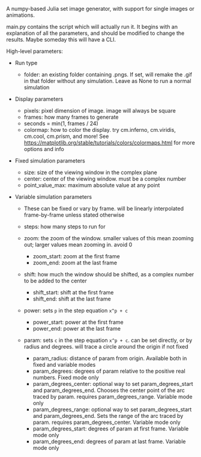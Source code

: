 A numpy-based Julia set image generator, with support for single images or animations.

main.py contains the script which will actually run it. It begins with an explanation of all the parameters,
and should be modified to change the results. Maybe someday this will have a CLI.

High-level parameters:

* Run type
  * folder: an existing folder containing .pngs. If set, will remake the .gif in that folder without any simulation.
    Leave as None to run a normal simulation

* Display parameters
  * pixels: pixel dimension of image. image will always be square
  * frames: how many frames to generate
  * seconds = min(1, frames / 24)
  * colormap: how to color the display. try cm.inferno, cm.viridis, cm.cool, cm.prism, and more! See https://matplotlib.org/stable/tutorials/colors/colormaps.html for more options and info

* Fixed simulation parameters
  * size: size of the viewing window in the complex plane
  * center: center of the viewing window. must be a complex number
  * point_value_max: maximum absolute value at any point


* Variable simulation parameters
  * These can be fixed or vary by frame. will be linearly interpolated frame-by-frame unless stated otherwise
  * steps: how many steps to run for
  * zoom: the zoom of the window. smaller values of this mean zooming out; larger values mean zooming in. avoid 0
    * zoom_start: zoom at the first frame
    * zoom_end: zoom at the last frame
  * shift: how much the window should be shifted, as a complex number to be added to the center
    * shift_start: shift at the first frame
    * shift_end: shift at the last frame
    
  * power: sets `p` in the step equation `x^p + c`
    * power_start: power at the first frame
    * power_end: power at the last frame
  * param: sets `c` in the step equation `x^p + c`. can be set directly, or by radius and degrees. will trace a circle around the origin if not fixed
    * param_radius: distance of param from origin. Available both in fixed and variable modes
    * param_degrees: degrees of param relative to the positive real numbers. Fixed mode only
    * param_degrees_center: optional way to set param_degrees_start and param_degrees_end. 
      Chooses the center point of the arc traced by param. requires param_degrees_range. Variable mode only
    * param_degrees_range: optional way to set param_degrees_start and param_degrees_end. Sets the range of the arc traced by param. requires param_degrees_center. Variable mode only
    * param_degrees_start: degrees of param at first frame. Variable mode only
    * param_degrees_end: degrees of param at last frame. Variable mode only
